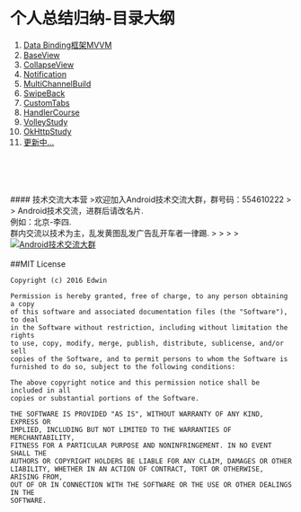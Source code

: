# **个人总结归纳-目录大纲**

1. <a target="_blank" href="https://github.com/why168/AndroidProjects/tree/master/DataBinding/README-1.md">Data Binding框架MVVM</a>
2. <a target="_blank" href="https://github.com/why168/AndroidProjects/tree/master/BaseView/README-2.md">BaseView</a>
3. <a target="_blank" href="https://github.com/why168/AndroidProjects/tree/master/CollapseView/README-3.md">CollapseView</a>
4. <a target="_blank" href="https://github.com/why168/AndroidProjects/tree/master/Notification/README-4.md">Notification</a>
5. <a target="_blank" href="https://github.com/why168/AndroidProjects/tree/master/MultiChannelBuild/README-5.md">MultiChannelBuild</a>
6. <a target="_blank" href="https://github.com/why168/AndroidProjects/tree/master/SwipeBack/README-6.md">SwipeBack</a>
7. <a target="_blank" href="https://github.com/why168/AndroidProjects/tree/master/CustomTabs/README-7.md">CustomTabs</a>
8. <a target="_blank" href="https://github.com/why168/AndroidProjects/tree/master/HandlerCourse/README-8.md">HandlerCourse</a>
9. <a target="_blank" href="https://github.com/why168/AndroidProjects/tree/master/VolleyStudy/README-9.md">VolleyStudy</a>
10. <a target="_blank" href="https://github.com/why168/AndroidProjects/blob/master/OkHttpStudy/README-10.md">OkHttpStudy</a>
11. <a target="_blank" href="">更新中... </a>

<br>
<br>
<br>
<br>
#### 技术交流大本营
>欢迎加入Android技术交流大群，群号码：554610222
> > Android技术交流，进群后请改名片.<br>例如：北京-李四.<br>群内交流以技术为主，乱发黄图乱发广告乱开车者一律踢.
> >
> ><a target="_blank" href="http://shang.qq.com/wpa/qunwpa?idkey=3fe01fcf10b71c29729a7b016477ceb899a6eb057e8c89cf1ea7b6773a477393"><img border="0" src="http://pub.idqqimg.com/wpa/images/group.png" alt="Android技术交流大群" title="Android技术交流大群"></a>
<br>

<br>
##MIT License

```
Copyright (c) 2016 Edwin

Permission is hereby granted, free of charge, to any person obtaining a copy
of this software and associated documentation files (the "Software"), to deal
in the Software without restriction, including without limitation the rights
to use, copy, modify, merge, publish, distribute, sublicense, and/or sell
copies of the Software, and to permit persons to whom the Software is
furnished to do so, subject to the following conditions:

The above copyright notice and this permission notice shall be included in all
copies or substantial portions of the Software.

THE SOFTWARE IS PROVIDED "AS IS", WITHOUT WARRANTY OF ANY KIND, EXPRESS OR
IMPLIED, INCLUDING BUT NOT LIMITED TO THE WARRANTIES OF MERCHANTABILITY,
FITNESS FOR A PARTICULAR PURPOSE AND NONINFRINGEMENT. IN NO EVENT SHALL THE
AUTHORS OR COPYRIGHT HOLDERS BE LIABLE FOR ANY CLAIM, DAMAGES OR OTHER
LIABILITY, WHETHER IN AN ACTION OF CONTRACT, TORT OR OTHERWISE, ARISING FROM,
OUT OF OR IN CONNECTION WITH THE SOFTWARE OR THE USE OR OTHER DEALINGS IN THE
SOFTWARE.
```

